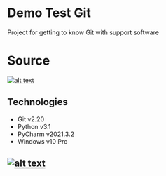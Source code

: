 
# Demo Test Git

Project for getting to know Git with support software
# Source
[![alt text](https://con.jaktestowac.pl/wp-content/uploads/brand/jaktestowac_small.png)](https://jaktestowac.pl/)

## Technologies

- Git v2.20
- Python v3.1
- PyCharm v2021.3.2
- Windows v10 Pro

## [![alt text](https://jaktestowac.pl/wp-content/uploads/2017/10/git-landing-v3-430x297.jpg)](https://jaktestowac.pl/git/)